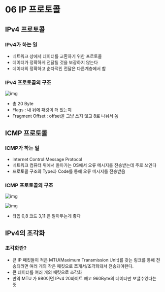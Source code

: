 # 06 IP 프로토콜

 



## IPv4 프로토콜

### IPv4가 하는 일

- 네트워크 상에서 데이터를 교환하기 위한 프로토콜
- 데이터가 정확하게 전달될 것을 보장하지 않는다
- 데이터의 정확하고 순차적인 전달은 다른계층에서 함



### IPv4 프로토콜의 구조

![img](https://upload.wikimedia.org/wikipedia/commons/thumb/7/71/IPv4_Packet_-en.svg/1200px-IPv4_Packet_-en.svg.png)



- 총 20 Byte
- Flags : 내 뒤에 패킷이 더 있는지
- Fragment Offset : offset을 그냥 쓰지 않고 8로 나눠서 씀



## ICMP 프로토콜

### ICMP가 하는 일

- Internet Control Message Protocol
- 네트워크 컴퓨터 위에서 돌아가는 OS에서 오류 메시지를 전송받는데 주로 쓰인다
- 프로토콜 구조의 Type과 Code를 통해 오류 메시지를 전송받음



### ICMP 프로토콜의 구조

![img](https://upload.wikimedia.org/wikipedia/commons/thumb/e/e1/ICMP_header_-_General-en.svg/300px-ICMP_header_-_General-en.svg.png)

![img](https://image.slidesharecdn.com/internetcontrolmessageprotocol-121115085749-phpapp01/95/internet-control-message-protocol-13-638.jpg?cb=1352969905)

- 타입 0,8 코드 3,11 은 알아두는게 좋다



## IPv4의 조각화

### 조각화란?

- 큰 IP 패킷들이 적은 MTU(Maximum Transmission Unit)를 갖는 링크를 통해 전송되려면 여러 개의 작은 패킷으로 쪼개서/조각화돼서 전송돼야한다.
- 큰 데이터를 여러 개의 패킷으로 조각화
- 만약 MTU 가 980이면 IPv4 20바이트 빼고 960Byte의 데이터만 보낼수있다는 뜻

